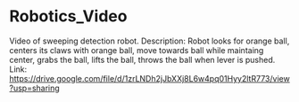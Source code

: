 # Robotics_Video
Video of sweeping detection robot. 
Description:
Robot looks for orange ball, centers its claws with orange ball, move towards ball while maintaing center, grabs the ball, lifts the ball, throws the ball when lever is pushed.
Link: https://drive.google.com/file/d/1zrLNDh2jJbXXj8L6w4pq01Hyy2ltR773/view?usp=sharing 
